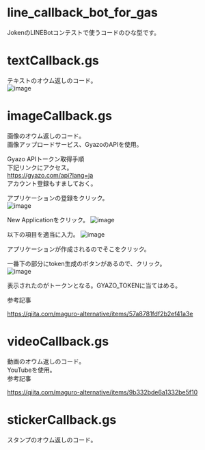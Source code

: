 # line_callback_bot_for_gas
JokenのLINEBotコンテストで使うコードのひな型です。

# textCallback.gs
テキストのオウム返しのコード。  
![image](https://github.com/maguro-alternative/line_callback_bot_for_gas/assets/71870614/8bc085fd-e31c-40ba-bf2b-718f1ac2bab5)

# imageCallback.gs
画像のオウム返しのコード。  
画像アップロードサービス、GyazoのAPIを使用。  

Gyazo APIトークン取得手順  
下記リンクにアクセス。  
https://gyazo.com/api?lang=ja  
アカウント登録もすましておく。    

アプリケーションの登録をクリック。  
![image](https://github.com/maguro-alternative/line_callback_bot_for_gas/assets/71870614/5b8c8c5d-165a-406d-b431-7aa499e609cc)  

New Applicationをクリック。
![image](https://github.com/maguro-alternative/line_callback_bot_for_gas/assets/71870614/0b510b81-f82d-4457-9569-f1c5ce927ee1)

以下の項目を適当に入力。
![image](https://github.com/maguro-alternative/line_callback_bot_for_gas/assets/71870614/bc98a26f-1407-45e0-8fbf-1f8df489eb05)  

アプリケーションが作成されるのでそこをクリック。  

一番下の部分にtoken生成のボタンがあるので、クリック。    
![image](https://github.com/maguro-alternative/line_callback_bot_for_gas/assets/71870614/6a73e573-ed35-4625-9d62-ad07d0cc151e)  

表示されたのがトークンとなる。GYAZO_TOKENに当てはめる。

参考記事  

https://qiita.com/maguro-alternative/items/57a8781fdf2b2ef41a3e

# videoCallback.gs
動画のオウム返しのコード。  
YouTubeを使用。  
参考記事  

https://qiita.com/maguro-alternative/items/9b332bde6a1332be5f10

# stickerCallback.gs
スタンプのオウム返しのコード。
